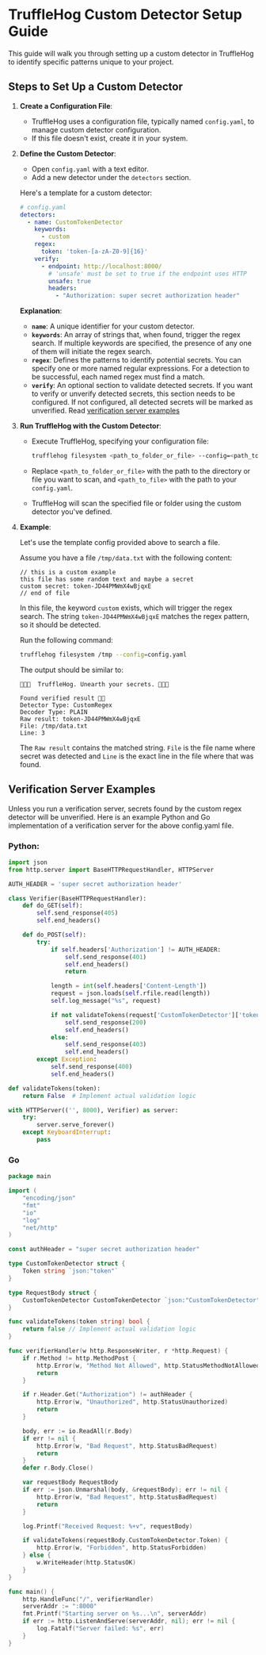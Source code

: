 # TruffleHog Custom Detector Setup Guide

This guide will walk you through setting up a custom detector in TruffleHog to identify specific patterns unique to your project.

## Steps to Set Up a Custom Detector

1. **Create a Configuration File**:
   - TruffleHog uses a configuration file, typically named `config.yaml`, to manage custom detector configuration.
   - If this file doesn't exist, create it in your system.

2. **Define the Custom Detector**:
   - Open `config.yaml` with a text editor.
   - Add a new detector under the `detectors` section.

   Here's a template for a custom detector:

   ```yaml
   # config.yaml
   detectors:
     - name: CustomTokenDetector
       keywords:
         - custom
       regex:
         token: 'token-[a-zA-Z0-9]{16}'
       verify:
         - endpoint: http://localhost:8000/
           # 'unsafe' must be set to true if the endpoint uses HTTP
           unsafe: true
           headers:
             - "Authorization: super secret authorization header"
   ```

   **Explanation**:
   - **`name`**: A unique identifier for your custom detector.
   - **`keywords`**: An array of strings that, when found, trigger the regex search. If multiple keywords are specified, the presence of any one of them will initiate the regex search.
   - **`regex`**: Defines the patterns to identify potential secrets. You can specify one or more named regular expressions. For a detection to be successful, each named regex must find a match.
   - **`verify`**: An optional section to validate detected secrets. If you want to verify or unverify detected secrets, this section needs to be configured. If not configured, all detected secrets will be marked as unverified. Read [verification server examples](#verification-server-examples)

3. **Run TruffleHog with the Custom Detector**:
   - Execute TruffleHog, specifying your configuration file:

     ```bash
     trufflehog filesystem <path_to_folder_or_file> --config=<path_to_file>/config.yaml
     ```

   - Replace `<path_to_folder_or_file>` with the path to the directory or file you want to scan, and `<path_to_file>` with the path to your `config.yaml`.
   - TruffleHog will scan the specified file or folder using the custom detector you've defined.

4. **Example**:

   Let's use the template config provided above to search a file.

   Assume you have a file `/tmp/data.txt` with the following content:

   ```text
   // this is a custom example
   this file has some random text and maybe a secret
   custom secret: token-JD44PMWmX4wBjqxE
   // end of file
   ```

   In this file, the keyword `custom` exists, which will trigger the regex search. The string `token-JD44PMWmX4wBjqxE` matches the regex pattern, so it should be detected.

   Run the following command:

   ```bash
   trufflehog filesystem /tmp --config=config.yaml
   ```

   The output should be similar to:

   ```
   🐷🔑🐷  TruffleHog. Unearth your secrets. 🐷🔑🐷

   Found verified result 🐷🔑
   Detector Type: CustomRegex
   Decoder Type: PLAIN
   Raw result: token-JD44PMWmX4wBjqxE
   File: /tmp/data.txt
   Line: 3
   ```

   The `Raw result` contains the matched string. `File` is the file name where secret was detected and `Line` is the exact line in the file where that was found.


## Verification Server Examples
Unless you run a verification server, secrets found by the custom regex detector will be unverified. Here is an example Python and Go implementation of a verification server for the above config.yaml file.

### Python:

```python
import json
from http.server import BaseHTTPRequestHandler, HTTPServer

AUTH_HEADER = 'super secret authorization header'

class Verifier(BaseHTTPRequestHandler):
    def do_GET(self):
        self.send_response(405)
        self.end_headers()

    def do_POST(self):
        try:
            if self.headers['Authorization'] != AUTH_HEADER:
                self.send_response(401)
                self.end_headers()
                return

            length = int(self.headers['Content-Length'])
            request = json.loads(self.rfile.read(length))
            self.log_message("%s", request)

            if not validateTokens(request['CustomTokenDetector']['token']):
                self.send_response(200)
                self.end_headers()
            else:
                self.send_response(403)
                self.end_headers()
        except Exception:
            self.send_response(400)
            self.end_headers()

def validateTokens(token):
    return False  # Implement actual validation logic

with HTTPServer(('', 8000), Verifier) as server:
    try:
        server.serve_forever()
    except KeyboardInterrupt:
        pass
```

### Go
```go
package main

import (
	"encoding/json"
	"fmt"
	"io"
	"log"
	"net/http"
)

const authHeader = "super secret authorization header"

type CustomTokenDetector struct {
	Token string `json:"token"`
}

type RequestBody struct {
	CustomTokenDetector CustomTokenDetector `json:"CustomTokenDetector"`
}

func validateTokens(token string) bool {
	return false // Implement actual validation logic
}

func verifierHandler(w http.ResponseWriter, r *http.Request) {
	if r.Method != http.MethodPost {
		http.Error(w, "Method Not Allowed", http.StatusMethodNotAllowed)
		return
	}

	if r.Header.Get("Authorization") != authHeader {
		http.Error(w, "Unauthorized", http.StatusUnauthorized)
		return
	}

	body, err := io.ReadAll(r.Body)
	if err != nil {
		http.Error(w, "Bad Request", http.StatusBadRequest)
		return
	}
	defer r.Body.Close()

	var requestBody RequestBody
	if err := json.Unmarshal(body, &requestBody); err != nil {
		http.Error(w, "Bad Request", http.StatusBadRequest)
		return
	}

	log.Printf("Received Request: %+v", requestBody)

	if validateTokens(requestBody.CustomTokenDetector.Token) {
		http.Error(w, "Forbidden", http.StatusForbidden)
	} else {
		w.WriteHeader(http.StatusOK)
	}
}

func main() {
	http.HandleFunc("/", verifierHandler)
	serverAddr := ":8000"
	fmt.Printf("Starting server on %s...\n", serverAddr)
	if err := http.ListenAndServe(serverAddr, nil); err != nil {
		log.Fatalf("Server failed: %s", err)
	}
}
```